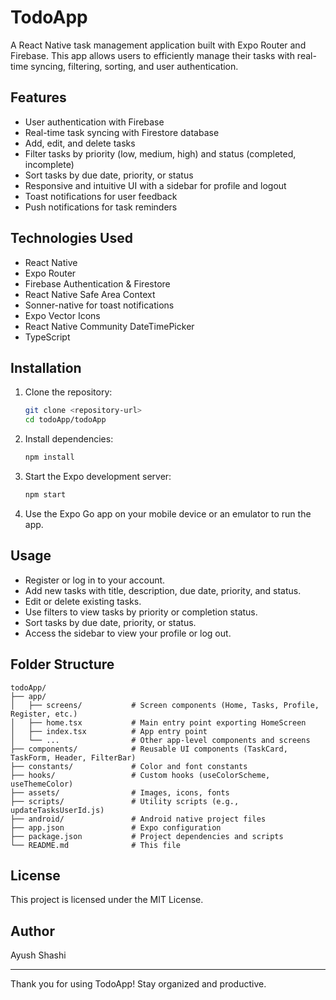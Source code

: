 # TodoApp

A React Native task management application built with Expo Router and Firebase. This app allows users to efficiently manage their tasks with real-time syncing, filtering, sorting, and user authentication.

## Features

- User authentication with Firebase
- Real-time task syncing with Firestore database
- Add, edit, and delete tasks
- Filter tasks by priority (low, medium, high) and status (completed, incomplete)
- Sort tasks by due date, priority, or status
- Responsive and intuitive UI with a sidebar for profile and logout
- Toast notifications for user feedback
- Push notifications for task reminders

## Technologies Used

- React Native
- Expo Router
- Firebase Authentication & Firestore
- React Native Safe Area Context
- Sonner-native for toast notifications
- Expo Vector Icons
- React Native Community DateTimePicker
- TypeScript

## Installation

1. Clone the repository:

   ```bash
   git clone <repository-url>
   cd todoApp/todoApp
   ```

2. Install dependencies:

   ```bash
   npm install
   ```

3. Start the Expo development server:

   ```bash
   npm start
   ```

4. Use the Expo Go app on your mobile device or an emulator to run the app.

## Usage

- Register or log in to your account.
- Add new tasks with title, description, due date, priority, and status.
- Edit or delete existing tasks.
- Use filters to view tasks by priority or completion status.
- Sort tasks by due date, priority, or status.
- Access the sidebar to view your profile or log out.

## Folder Structure

```
todoApp/
├── app/
│   ├── screens/           # Screen components (Home, Tasks, Profile, Register, etc.)
│   ├── home.tsx           # Main entry point exporting HomeScreen
│   ├── index.tsx          # App entry point
│   └── ...                # Other app-level components and screens
├── components/            # Reusable UI components (TaskCard, TaskForm, Header, FilterBar)
├── constants/             # Color and font constants
├── hooks/                 # Custom hooks (useColorScheme, useThemeColor)
├── assets/                # Images, icons, fonts
├── scripts/               # Utility scripts (e.g., updateTasksUserId.js)
├── android/               # Android native project files
├── app.json               # Expo configuration
├── package.json           # Project dependencies and scripts
└── README.md              # This file
```

## License

This project is licensed under the MIT License.

## Author

Ayush Shashi

---

Thank you for using TodoApp! Stay organized and productive.
